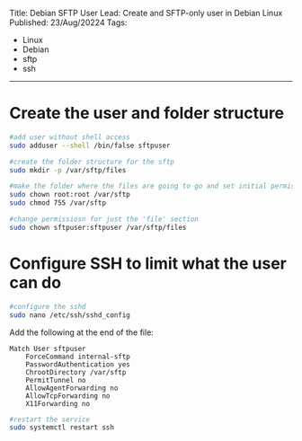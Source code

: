 Title: Debian SFTP User
Lead: Create and SFTP-only user in Debian Linux
Published: 23/Aug/20224
Tags:
  - Linux
  - Debian
  - sftp
  - ssh
---

# Create the user and folder structure
```bash
#add user without shell access
sudo adduser --shell /bin/false sftpuser 

#create the folder structure for the sftp
sudo mkdir -p /var/sftp/files 

#make the folder where the files are going to go and set initial permissions
sudo chown root:root /var/sftp
sudo chmod 755 /var/sftp 

#change permissiosn for just the 'file' section
sudo chown sftpuser:sftpuser /var/sftp/files 
```
# Configure SSH to limit what the user can do
```bash
#configure the sshd
sudo nano /etc/ssh/sshd_config
```

Add the following at the end of the file:
```
Match User sftpuser
	ForceCommand internal-sftp
	PasswordAuthentication yes
	ChrootDirectory /var/sftp
	PermitTunnel no
	AllowAgentForwarding no
	AllowTcpForwarding no
	X11Forwarding no
```

```bash
#restart the service
sudo systemctl restart ssh 
```
